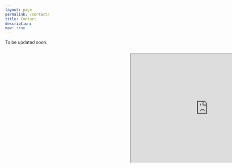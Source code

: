 ```yaml
---
layout: page
permalink: /contact/
title: Contact
description: 
nav: true
---
```


To be updated soon. 

<p style="width: 20%; float: right;">
<iframe src="https://www.google.com/maps/embed?pb=!1m18!1m12!1m3!1d11263.132751370831!2d-86.92086896571006!3d40.42731916982026!2m3!1f0!2f0!3f0!3m2!1i1024!2i768!4f13.1!3m3!1m2!1s0x8812e3b5041597db%3A0xa8aac1aa84e1756d!2sPotter%20Engineering%20Center!5e1!3m2!1sen!2sus!4v1636346968806!5m2!1sen!2sus" width="500" height="350" style="border:1;" allowfullscreen="" loading="lazy"></iframe>



